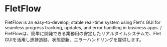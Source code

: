 # FletFlow
FletFlow is an easy-to-develop, stable real-time system using Flet's GUI for seamless progress tracking, updates, and error handling in business apps. / FletFlowは、簡単に開発できる業務用の安定したリアルタイムシステムで、Flet GUIを活用し進捗追跡、状態更新、エラーハンドリングを提供します。

